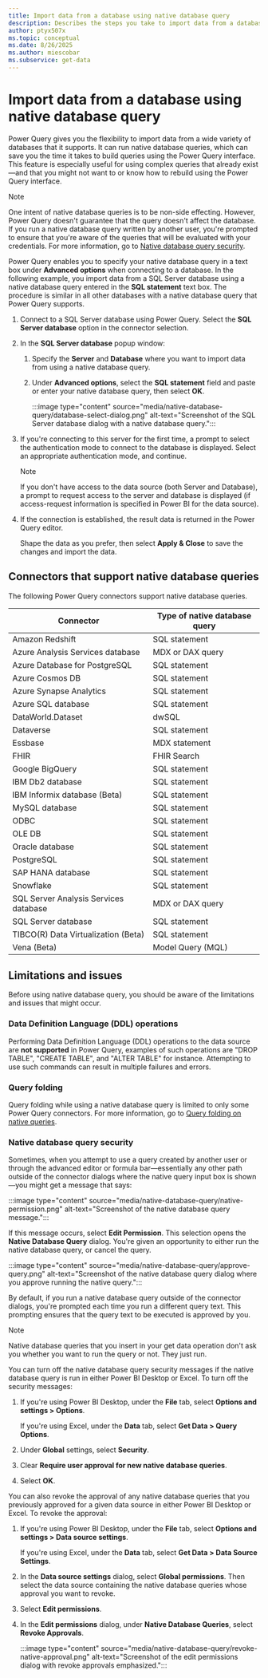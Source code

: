 ```yaml
---
title: Import data from a database using native database query
description: Describes the steps you take to import data from a database using a native database query
author: ptyx507x
ms.topic: conceptual
ms.date: 8/26/2025
ms.author: miescobar
ms.subservice: get-data
---
```


# Import data from a database using native database query

Power Query gives you the flexibility to import data from a wide variety of databases that it supports. It can run native database queries, which can save you the time it takes to build queries using the Power Query interface. This feature is especially useful for using complex queries that already exist&mdash;and that you might not want to or know how to rebuild using the Power Query interface.

> [!NOTE]
> One intent of native database queries is to be non-side effecting. However, Power Query doesn't guarantee that the query doesn't affect the database. If you run a native database query written by another user, you're prompted to ensure that you're aware of the queries that will be evaluated with your credentials. For more information, go to [Native database query security](#native-database-query-security).

Power Query enables you to specify your native database query in a text box under **Advanced options** when connecting to a database. In the following example, you import data from a SQL Server database using a native database query entered in the **SQL statement** text box. The procedure is similar in all other databases with a native database query that Power Query supports.

1. Connect to a SQL Server database using Power Query. Select the **SQL Server database** option in the connector selection.

2. In the **SQL Server database** popup window:

   1. Specify the **Server** and **Database** where you want to import data from using a native database query.

   2. Under **Advanced options**, select the **SQL statement** field and paste or enter your native database query, then select **OK**.

      :::image type="content" source="media/native-database-query/database-select-dialog.png" alt-text="Screenshot of the SQL Server database dialog with a native database query.":::

3. If you're connecting to this server for the first time, a prompt to select the authentication mode to connect to the database is displayed. Select an appropriate authentication mode, and continue.

   > [!NOTE]
   > If you don't have access to the data source (both Server and Database), a prompt to request access to the server and database is displayed (if access-request information is specified in Power BI for the data source).

4. If the connection is established, the result data is returned in the Power Query editor.

   Shape the data as you prefer, then select **Apply & Close** to save the changes and import the data.

## Connectors that support native database queries

The following Power Query connectors support native database queries.

| Connector | Type of native database query |
| --- | --- |
| Amazon Redshift | SQL statement |
| Azure Analysis Services database | MDX or DAX query |
| Azure Database for PostgreSQL | SQL statement |
| Azure Cosmos DB | SQL statement |
| Azure Synapse Analytics | SQL statement |
| Azure SQL database | SQL statement |
| DataWorld.Dataset | dwSQL |
| Dataverse | SQL statement |
| Essbase | MDX statement |
| FHIR | FHIR Search |
| Google BigQuery | SQL statement |
| IBM Db2 database | SQL statement |
| IBM Informix database (Beta) | SQL statement |
| MySQL database | SQL statement |
| ODBC | SQL statement |
| OLE DB | SQL statement |
| Oracle database | SQL statement |
| PostgreSQL | SQL statement |
| SAP HANA database | SQL statement |
| Snowflake | SQL statement |
| SQL Server Analysis Services database | MDX or DAX query |
| SQL Server database | SQL statement |
| TIBCO(R) Data Virtualization (Beta) | SQL statement |
| Vena (Beta) | Model Query (MQL) |

## Limitations and issues

Before using native database query, you should be aware of the limitations and issues that might occur.

### Data Definition Language (DDL) operations

Performing Data Definition Language (DDL) operations to the data source are **not supported** in Power Query, examples of such operations are "DROP TABLE", "CREATE TABLE", and "ALTER TABLE" for instance. Attempting to use such commands can result in multiple failures and errors.

### Query folding

Query folding while using a native database query is limited to only some Power Query connectors. For more information, go to [Query folding on native queries](native-query-folding.md).

### Native database query security

Sometimes, when you attempt to use a query created by another user or through the advanced editor or formula bar&mdash;essentially any other path outside of the connector dialogs where the native query input box is shown&mdash;you might get a message that says:

:::image type="content" source="media/native-database-query/native-permission.png" alt-text="Screenshot of the native database query message.":::

If this message occurs, select **Edit Permission**. This selection opens the **Native Database Query** dialog. You're given an opportunity to either run the native database query, or cancel the query.

:::image type="content" source="media/native-database-query/approve-query.png" alt-text="Screenshot of the native database query dialog where you approve running the native query.":::

By default, if you run a native database query outside of the connector dialogs, you're prompted each time you run a different query text. This prompting ensures that the query text to be executed is approved by you.

> [!NOTE]
> Native database queries that you insert in your get data operation don't ask you whether you want to run the query or not. They just run.

You can turn off the native database query security messages if the native database query is run in either Power BI Desktop or Excel. To turn off the security messages:

1. If you're using Power BI Desktop, under the **File** tab, select **Options and settings > Options**.

   If you're using Excel, under the **Data** tab, select **Get Data > Query Options**.

2. Under **Global** settings, select **Security**.

3. Clear **Require user approval for new native database queries**.

4. Select **OK**.

You can also revoke the approval of any native database queries that you previously approved for a given data source in either Power BI Desktop or Excel. To revoke the approval:

1. If you're using Power BI Desktop, under the **File** tab, select **Options and settings > Data source settings**.

   If you're using Excel, under the **Data** tab, select **Get Data > Data Source Settings**.

2. In the **Data source settings** dialog, select **Global permissions**. Then select the data source containing the native database queries whose approval you want to revoke.

3. Select **Edit permissions**.

4. In the **Edit permissions** dialog, under **Native Database Queries**, select **Revoke Approvals**.

   :::image type="content" source="media/native-database-query/revoke-native-approval.png" alt-text="Screenshot of the edit permissions dialog with revoke approvals emphasized.":::
